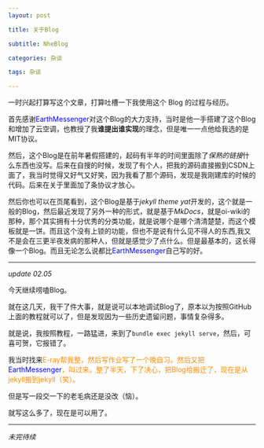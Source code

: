 ```yaml
---
layout: post

title: 关于Blog

subtitle: NheBlog

categories: 杂谈

tags: 杂谈

---
```


一时兴起打算写这个文章，打算吐槽一下我使用这个 $\text{Blog}$ 的过程与经历。

首先感谢<span style="color:#00f"  >EarthMessenger</span>对这个Blog的大力支持，当时是他一手搭建了这个Blog和增加了云空调，也教授了我**谁提出谁实现**的理念，但是唯一一点他给我选的是MIT协议。

然后，这个Blog是在前年暑假搭建的，起码有半年的时间里面除了*保熟的链接*什么东西也没写。后来在自搜的时候，发现了有个人，把我的源码直接搬到CSDN上面了，我当时觉得又好气又好笑，因为我看了那个源码，发现是我刚建库的时候的代码。后来在关于里面加了条协议才放心。

然后你也可以在页尾看到，这个Blog是基于*jekyll theme yat*开发的，这个就是一般的Blog，然后最近发现了另外一种的形式，就是基于*MkDocs*，就是oi-wiki的那种，那个其实拥有十分优秀的分类功能，就是说哪个是哪个清清楚楚，而这个模板就是一饼。而且这个没有上锁的功能，但也不是说有什么见不得人的东西,我又不是会在三更半夜发病的那种人，但就是感觉少了点什么。但是最基本的，这长得像一个Blog。而且无论怎么说都比<span style="color:#00f"  >EarthMessenger</span>自己写的好。

---

*update 02.05*

今天继续唠嗑Blog。

就在这几天，我干了件大事，就是说可以本地调试Blog了，原本以为按照GitHub上面的教程就可以了，但是发现因为一些历史遗留问题，事情复杂得多。

就是说，我按照教程，一路猛进，来到了`bundle exec jekyll serve`，然后，可喜可贺，它报错了。

我当时找来<span style="color:#ff8c00">E-ray<span>帮我整，然后写作业写了一个晚自习。然后又把<span style="color:#00f">EarthMessenger</span>，叫过来。整了半天，下了决心，把Blog给搬迁了，现在是从jekyll搬到jekyll（笑）。

但是写一段交一下的老毛病还是没改（恼）。

就写这么多了，现在是可以用了。

---

*未完待续*
